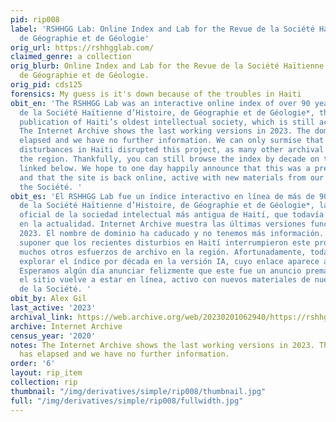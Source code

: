 ```yaml
---
pid: rip008
label: 'RSHHGG Lab: Online Index and Lab for the Revue de la Société Haïtienne d’Histoire,
  de Géographie et de Géologie'
orig_url: https://rshhgglab.com/
claimed_genre: a collection
orig_blurb: Online Index and Lab for the Revue de la Société Haïtienne d’Histoire,
  de Géographie et de Géologie.
orig_pid: cds125
forensics: My guess is it's down because of the troubles in Haiti
obit_en: 'The RSHHGG Lab was an interactive online index of over 90 years of the *Revue
  de la Société Haïtienne d’Histoire, de Géographie et de Géologie*, the official
  publication of Haiti’s oldest intellectual society, which is still active today.
  The Internet Archive shows the last working versions in 2023. The domain name has
  elapsed and we have no further information. We can only surmise that the recent
  disturbances in Haiti disrupted this project, as many other archival efforts in
  the region. Thankfully, you can still browse the index by decade on the IA version,
  linked below. We hope to one day happily announce that this was a premature announcement,
  and that the site is back online, active with new materials from our friends at
  the Société. '
obit_es: 'El RSHHGG Lab fue un índice interactivo en línea de más de 90 años de la *Revue
  de la Société Haïtienne d’Histoire, de Géographie et de Géologie*, la publicación
  oficial de la sociedad intelectual más antigua de Haití, que todavía está activa
  en la actualidad. Internet Archive muestra las últimas versiones funcionales en
  2023. El nombre de dominio ha caducado y no tenemos más información. Sólo podemos
  suponer que los recientes disturbios en Haití interrumpieron este proyecto, como
  muchos otros esfuerzos de archivo en la región. Afortunadamente, todavía puedes
  explorar el índice por década en la versión IA, cuyo enlace aparece a continuación.
  Esperamos algún día anunciar felizmente que este fue un anuncio prematuro y que
  el sitio vuelve a estar en línea, activo con nuevos materiales de nuestros amigos
  de la Société. '
obit_by: Alex Gil
last_active: '2023'
archival_link: https://web.archive.org/web/20230201062940/https://rshhgglab.com/
archive: Internet Archive
census_year: '2020'
notes: The Internet Archive shows the last working versions in 2023. The domain name
  has elapsed and we have no further information.
order: '6'
layout: rip_item
collection: rip
thumbnail: "/img/derivatives/simple/rip008/thumbnail.jpg"
full: "/img/derivatives/simple/rip008/fullwidth.jpg"
---
```

